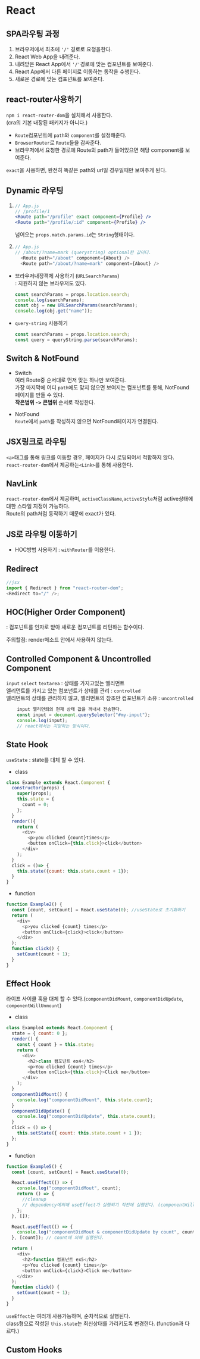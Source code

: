 # React

## SPA라우팅 과정

1. 브라우저에서 최초에 `'/'` 경로로 요청을한다.
2. React Web App을 내려준다.
3. 내려받은 React App에서 `'/'`경로에 맞는 컴포넌트를 보여준다.
4. React App에서 다른 페이지로 이동하는 동작을 수행한다.
5. 새로운 경로에 맞는 컴포넌트를 보여준다.

## react-router사용하기

`npm i react-router-dom`을 설치해서 사용한다. <br/>
(cra의 기본 내장된 패키지가 아니다.)

- `Route`컴포넌트에 `path`와 `component`를 설정해준다.
- `BrowserRouter`로 `Route`들을 감싸준다.
- 브라우저에서 요청한 경로에 Route의 path가 들어있으면 해당 component를 보여준다.

`exact`을 사용하면, 완전히 똑같은 path와 url일 경우일때만 보여주게 된다.

## Dynamic 라우팅

1.  ```jsx
    // App.js
    // /profile/1
    <Route path="/profile" exact component={Profile} />
    <Route path="/profile/:id" component={Profile} />
    ```

    넘어오는 `props.match.params.id`는 `String`형태이다.

2.  ```js
    // App.js
    // /about/?name=mark (querystring) optional한 값이다.
      <Route path="/about" component={About} />
      <Route path="/about/?name=mark" component={About} />
    ```

- 브라우저내장객체 사용하기 (`URLSearchParams`)<br/>
  : 지원하지 않는 브라우저도 있다.
  ```js
  const searchParams = props.location.search;
  console.log(searchParams);
  const obj = new URLSearchParams(searchParams);
  console.log(obj.get("name"));
  ```
- `query-string` 사용하기
  ```js
  const searchParams = props.location.search;
  const query = queryString.parse(searchParams);
  ```

## Switch & NotFound

- Switch <br/>
  여러 Route중 순서대로 먼저 맞는 하나만 보여준다. <br/>
  가장 마지막에 어디 `path`에도 맞지 않으면 보여지는 컴포넌트를 통해, NotFound페이지를 만들 수 있다.<br/>
  **작은범위 -> 큰범위** 순서로 작성한다.

- NotFound <br/>
  `Route`에서 `path`를 작성하지 않으면 NotFound페이지가 연결된다.

## JSX링크로 라우팅

`<a>`태그를 통해 링크를 이동할 경우, 페이지가 다시 로딩되어서 적합하지 않다. <br/>
`react-router-dom`에서 제공하는`<Link>`를 통해 사용한다.

## NavLink

`react-router-dom`에서 제공하며, `activeClassName`,`activeStyle`처럼 active상태에 대한 스타일 지정이 가능하다.<br/>
Route의 path처럼 동작하기 때문에 exact가 있다.

## JS로 라우팅 이동하기

- HOC방법 사용하기 : `withRouter`를 이용한다.

## Redirect

```js
//jsx
import { Redirect } from "react-router-dom";
<Redirect to="/" />;
```

## HOC(Higher Order Component)

: 컴포넌트를 인자로 받아 새로운 컴포넌트를 리턴하는 함수이다. <br/>

주의할점: render메소드 안에서 사용하지 않는다.<br/>

## Controlled Component & Uncontrolled Component

`input` `select` `textarea` : 상태를 가지고있는 엘리먼트 <br/>
엘리먼트를 가지고 있는 컴포넌트가 상태를 관리 : `controlled` <br/>
엘리먼트의 상태를 관리하지 않고, 엘리먼트의 참조만 컴포넌트가 소유 : `uncontrolled`

```js
    input 엘리먼틔의 현재 상태 값을 꺼내서 전송한다.
    const input = document.querySelector("#my-input");
    console.log(input);
    // react에서는 지양하는 방식이다.
```

## State Hook

`useState` : state를 대체 할 수 있다.

- class

```js
class Example extends React.Component {
  constructor(props) {
    super(props);
    this.state = {
      count = 0;
    };
  }
  render(){
    return (
      <div>
        <p>you clicked {count}times</p>
        <button onClick={this.click}>click</button>
      </div>
    );
  }
  click = ()=> {
    this.state({count: this.state.count + 1});
  }
}
```

- function

```js
function Example2() {
  const [count, setCount] = React.useState(0); //useState로 초기화하기
  return (
    <div>
      <p>you clicked {count} times</p>
      <button onClick={click}>click</button>
    </div>
  );
  function click() {
    setCount(count + 1);
  }
}
```

## Effect Hook

라이프 사이클 훅을 대체 할 수 있다.(`componentDidMount`, `componentDidUpdate`, `componentWillUnmount`)

- class

```js
class Example4 extends React.Component {
  state = { count: 0 };
  render() {
    const { count } = this.state;
    return (
      <div>
        <h2>class 컴포넌트 ex4</h2>
        <p>You clicked {count} times</p>
        <button onClick={this.click}>Click me</button>
      </div>
    );
  }
  componentDidMount() {
    console.log("componentDidMount", this.state.count);
  }
  componentDidUpdate() {
    console.log("componentDidUpdate", this.state.count);
  }
  click = () => {
    this.setState({ count: this.state.count + 1 });
  };
}
```

- function

```js
function Example5() {
  const [count, setCount] = React.useState(0);

  React.useEffect(() => {
    console.log("componentDidMout", count);
    return () => {
      //cleanup
      // dependency에의해 useEffect가 실행되기 직전에 실행된다. (componentWillUnmount의 역할)
    };
  }, []);

  React.useEffect(() => {
    console.log("componentDidMout & componentDidUpdate by count", count);
  }, [count]); // count에 의해 실행된다.

  return (
    <div>
      <h2>function 컴포넌트 ex5</h2>
      <p>You clicked {count} times</p>
      <button onClick={click}>Click me</button>
    </div>
  );
  function click() {
    setCount(count + 1);
  }
}
```

`useEffect`는 여러개 사용가능하며, 순차적으로 실행된다. <br/>
class형으로 작성된 `this.state`는 최신상태를 가리키도록 변경한다. (function과 다르다.)

## Custom Hooks
